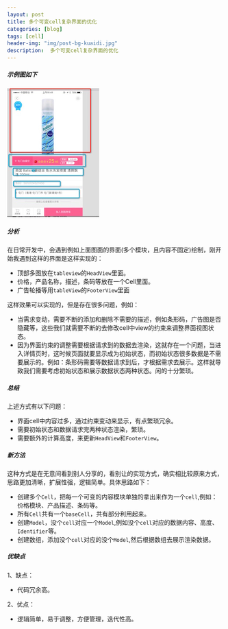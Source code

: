 ```yaml
---
layout: post
title: 多个可变cell复杂界面的优化
categories: [blog]
tags: [cell]
header-img: "img/post-bg-kuaidi.jpg"
description:  多个可变cell复杂界面的优化
---  
```


##### 示例图如下

![效果图2](/img/targets_post/test_2.jpeg)


##### 分析
  在日常开发中，会遇到例如上面图面的界面(多个模块，且内容不固定)绘制，刚开始我遇到这样的界面是这样实现的：
  
   - 顶部多图放在`tableview`的`HeadView`里面。
   - 价格，产品名称，描述，条码等放在一个Cell里面。 
   - 广告轮播等用`tableView`的`FooterView`里面  
   
这样效果可以实现的，但是存在很多问题，例如： 

 - 当需求变动，需要不断的添加和删除不需要的描述，例如条形码，广告图是否隐藏等，这些我们就需要不断的去修改cell中view的约束来调整界面视图状态。 
 - 因为界面约束的调整需要根据请求到的数据去渲染，这就存在一个问题，当进入详情页时，这时候页面就要显示成为初始状态，而初始状态很多数据是不需要展示的。例如：条形码需要等数据请求到后，才根据需求去展示。这样就导致我们需要考虑初始状态和展示数据状态两种状态。闲的十分繁琐。
 
##### 总结
 上述方式有以下问题： 
 
  - 界面cell中内容过多，通过约束变动来显示，有点繁琐冗余。
  - 需要初始状态和数据请求完两种状态渲染，繁琐。
  - 需要额外的计算高度，来更新`HeadView`和`FooterView`。
  
  
##### 新方法
  这种方式是在无意间看到别人分享的，看别让的实现方式，确实相比较原来方式，思路更加清晰，扩展性强，逻辑简单。具体思路如下：
  
 - 创建多个`Cell`，把每一个可变的内容模块单独的拿出来作为一个`cell`,例如：价格模块、产品描述、条码等。  
 - 所有`Cell`共有一个`baseCell`，共有部分利用起来。
 - 创建`Model`，没个`cell`对应一个`Model`,例如没个`cell`对应的数据内容、高度、`Identifier`等。
 - 创建数组，添加没个`cell`对应的没个`Model`,然后根据数组去展示渲染数据。

##### 优缺点

1、缺点：  

- 代码冗余高。

2、优点：

- 逻辑简单，易于调整，方便管理，迭代性高。
  

 